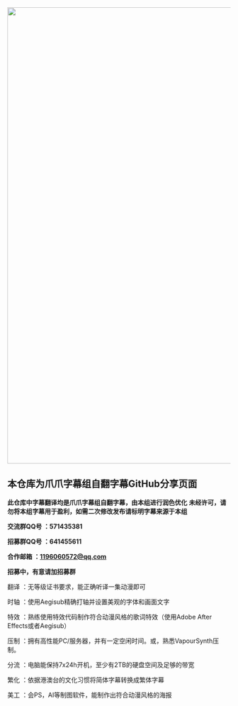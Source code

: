 <div align=center><img width="802" height="1029" src="https://images2.imgbox.com/f0/c3/za0mt5kQ_o.png"></div>

## 本仓库为爪爪字幕组自翻字幕GitHub分享页面
**此仓库中字幕翻译均是爪爪字幕组自翻字幕，由本组进行润色优化**
**未经许可，请勿将本组字幕用于盈利，如需二次修改发布请标明字幕来源于本组**

**交流群QQ号 ：571435381**

**招募群QQ号 ：641455611**

**合作邮箱 ：1196060572@qq.com**

**招募中，有意请加招募群**

翻译 ：无等级证书要求，能正确听译一集动漫即可

时轴 ：使用Aegisub精确打轴并设置美观的字体和画面文字

特效 ：熟练使用特效代码制作符合动漫风格的歌词特效（使用Adobe After Effects或者Aegisub）

压制 ：拥有高性能PC/服务器，并有一定空闲时间。或，熟悉VapourSynth压制。

分流 ：电脑能保持7x24h开机，至少有2TB的硬盘空间及足够的带宽

繁化 ：依据港澳台的文化习惯将简体字幕转换成繁体字幕

美工 ：会PS，AI等制图软件，能制作出符合动漫风格的海报
